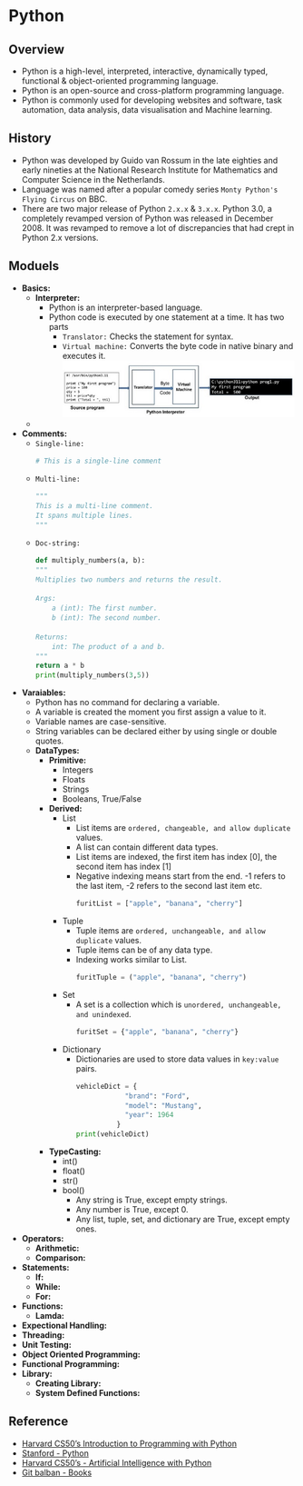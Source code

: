 # Python

## Overview
- Python is a high-level, interpreted, interactive, dynamically typed, functional & object-oriented programming language.
- Python is an open-source and cross-platform programming language.
- Python is commonly used for developing websites and software, task automation, data analysis, data visualisation and Machine learning.

## History
- Python was developed by Guido van Rossum in the late eighties and early nineties at the National Research Institute for Mathematics and Computer Science in the Netherlands.
- Language was named after a popular comedy series `Monty Python's Flying Circus` on BBC.
- There are two major release of Python `2.x.x` & `3.x.x`. Python 3.0, a completely revamped version of Python was released in December 2008. It was revamped to remove a lot of discrepancies that had crept in Python 2.x versions.

## Moduels
- **Basics:**
  - **Interpreter:**
    - Python is an interpreter-based language.
    - Python code is executed by one statement at a time. It has two parts
      - `Translator:` Checks the statement for syntax.
      - `Virtual machine:` Converts the byte code in native binary and executes it. 
        ![](./00-images/python_interpreter.jpg)
  - 
- **Comments:**
  - `Single-line:`
    ```python
    # This is a single-line comment
    ```
  - `Multi-line:`
    ```python
    """
    This is a multi-line comment.
    It spans multiple lines.
    """
    ```
  - `Doc-string:`
    ```python
    def multiply_numbers(a, b):
    """
    Multiplies two numbers and returns the result.
 
    Args:
        a (int): The first number.
        b (int): The second number.
 
    Returns:
        int: The product of a and b.
    """
    return a * b
    print(multiply_numbers(3,5))
    ```
- **Varaiables:**
  - Python has no command for declaring a variable.
  - A variable is created the moment you first assign a value to it.
  - Variable names are case-sensitive.
  - String variables can be declared either by using single or double quotes.
  - **DataTypes:**
    - **Primitive:**
      - Integers
      - Floats
      - Strings
      - Booleans, True/False
    - **Derived:**
      - List
        - List items are `ordered, changeable, and allow duplicate` values.
        - A list can contain different data types.
        - List items are indexed, the first item has index [0], the second item has index [1]
        - Negative indexing means start from the end. -1 refers to the last item, -2 refers to the second last item etc.
          ```python
          furitList = ["apple", "banana", "cherry"]
          ```
      - Tuple
        - Tuple items are `ordered, unchangeable, and allow duplicate` values.
        - Tuple items can be of any data type.
        - Indexing works similar to List.
          ```python
          furitTuple = ("apple", "banana", "cherry")
          ```
      - Set
        - A set is a collection which is `unordered, unchangeable, and unindexed`.
          ```python
          furitSet = {"apple", "banana", "cherry"}
          ```
      - Dictionary
        - Dictionaries are used to store data values in `key:value` pairs.
          ```python
          vehicleDict = {
                      "brand": "Ford",
                      "model": "Mustang",
                      "year": 1964
                    }
          print(vehicleDict)
          ```
    - **TypeCasting:**
      - int()
      - float()
      - str()
      - bool()
        - Any string is True, except empty strings.
        - Any number is True, except 0.
        - Any list, tuple, set, and dictionary are True, except empty ones.
- **Operators:**
  - **Arithmetic:**
  - **Comparison:**
- **Statements:**
  - **If:**
  - **While:**
  - **For:**
- **Functions:**
  - **Lamda:**
- **Expectional Handling:**
- **Threading:**
- **Unit Testing:**
- **Object Oriented Programming:**
- **Functional Programming:**
- **Library:**
  - **Creating Library:**
  - **System Defined Functions:**

## Reference
- [Harvard CS50’s Introduction to Programming with Python](https://www.youtube.com/watch?v=nLRL_NcnK-4&t=2365s)
- [Stanford - Python](https://www.youtube.com/watch?v=Oe6rHPmFY3o&list=PLVxFQjPUB2cnYGZPAGG52OQc9SpWVKjjB)
- [Harvard CS50’s - Artificial Intelligence with Python](https://www.youtube.com/watch?v=5NgNicANyqM&t=11421s)
- [Git balban - Books](https://github.com/balban/Books/tree/master)